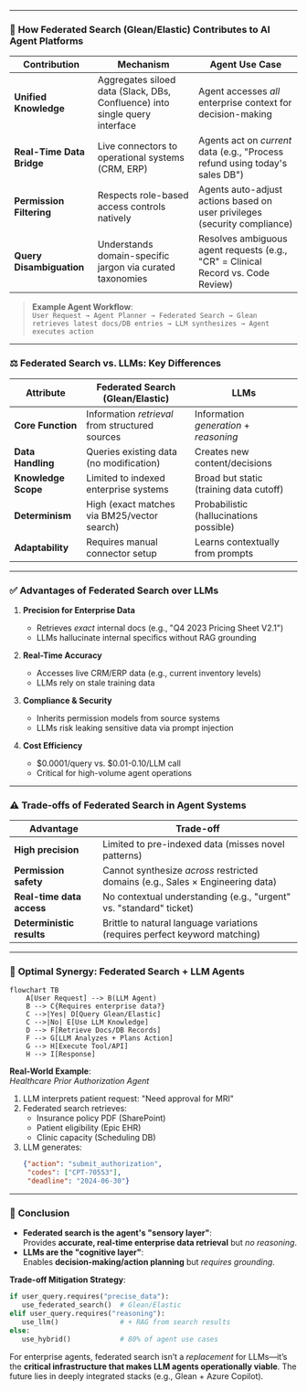 
---

### 🔗 **How Federated Search (Glean/Elastic) Contributes to AI Agent Platforms**
| **Contribution**          | **Mechanism**                                                                 | **Agent Use Case**                                                                 |
|---------------------------|-------------------------------------------------------------------------------|-----------------------------------------------------------------------------------|
| **Unified Knowledge**     | Aggregates siloed data (Slack, DBs, Confluence) into single query interface   | Agent accesses *all* enterprise context for decision-making                        |
| **Real-Time Data Bridge** | Live connectors to operational systems (CRM, ERP)                             | Agents act on *current* data (e.g., "Process refund using today's sales DB")      |
| **Permission Filtering**  | Respects role-based access controls natively                                  | Agents auto-adjust actions based on user privileges (security compliance)          |
| **Query Disambiguation**  | Understands domain-specific jargon via curated taxonomies                     | Resolves ambiguous agent requests (e.g., "CR" = Clinical Record vs. Code Review)  |

> **Example Agent Workflow**:  
> `User Request → Agent Planner → Federated Search → Glean retrieves latest docs/DB entries → LLM synthesizes → Agent executes action`

---

### ⚖️ **Federated Search vs. LLMs: Key Differences**
| **Attribute**         | **Federated Search (Glean/Elastic)**                     | **LLMs**                                      |
|------------------------|----------------------------------------------------------|-----------------------------------------------|
| **Core Function**      | Information *retrieval* from structured sources          | Information *generation* + *reasoning*        |
| **Data Handling**      | Queries existing data (no modification)                  | Creates new content/decisions                 |
| **Knowledge Scope**    | Limited to indexed enterprise systems                    | Broad but static (training data cutoff)       |
| **Determinism**        | High (exact matches via BM25/vector search)              | Probabilistic (hallucinations possible)       |
| **Adaptability**       | Requires manual connector setup                          | Learns contextually from prompts             |

---

### ✅ **Advantages of Federated Search over LLMs**
1. **Precision for Enterprise Data**  
   - Retrieves *exact* internal docs (e.g., "Q4 2023 Pricing Sheet V2.1")  
   - LLMs hallucinate internal specifics without RAG grounding  

2. **Real-Time Accuracy**  
   - Accesses live CRM/ERP data (e.g., current inventory levels)  
   - LLMs rely on stale training data  

3. **Compliance & Security**  
   - Inherits permission models from source systems  
   - LLMs risk leaking sensitive data via prompt injection  

4. **Cost Efficiency**  
   - $0.0001/query vs. $0.01-0.10/LLM call  
   - Critical for high-volume agent operations  

---

### ⚠️ **Trade-offs of Federated Search in Agent Systems**
| **Advantage**               | **Trade-off**                                                                 |
|-----------------------------|-------------------------------------------------------------------------------|
| **High precision**          | Limited to pre-indexed data (misses novel patterns)                           |
| **Permission safety**       | Cannot synthesize *across* restricted domains (e.g., Sales × Engineering data) |
| **Real-time data access**   | No contextual understanding (e.g., "urgent" vs. "standard" ticket)            |
| **Deterministic results**   | Brittle to natural language variations (requires perfect keyword matching)    |

---

### 🔄 **Optimal Synergy: Federated Search + LLM Agents**
```mermaid
flowchart TB
    A[User Request] --> B(LLM Agent)
    B --> C{Requires enterprise data?}
    C -->|Yes| D[Query Glean/Elastic]
    C -->|No| E[Use LLM Knowledge]
    D --> F[Retrieve Docs/DB Records]
    F --> G[LLM Analyzes + Plans Action]
    G --> H[Execute Tool/API]
    H --> I[Response]
```

**Real-World Example**:  
*Healthcare Prior Authorization Agent*  
1. LLM interprets patient request: "Need approval for MRI"  
2. Federated search retrieves:  
   - Insurance policy PDF (SharePoint)  
   - Patient eligibility (Epic EHR)  
   - Clinic capacity (Scheduling DB)  
3. LLM generates:  
   ```json
   {"action": "submit_authorization", 
    "codes": ["CPT-70553"], 
    "deadline": "2024-06-30"}
   ```

---

### 💎 **Conclusion**
- **Federated search is the agent's "sensory layer"**:  
  Provides **accurate, real-time enterprise data retrieval** but *no reasoning*.  
- **LLMs are the "cognitive layer"**:  
  Enables **decision-making/action planning** but *requires grounding*.  

**Trade-off Mitigation Strategy**:  
```python
if user_query.requires("precise_data"): 
   use_federated_search()  # Glean/Elastic
elif user_query.requires("reasoning"):
   use_llm()               # + RAG from search results
else: 
   use_hybrid()            # 80% of agent use cases
```

For enterprise agents, federated search isn’t a *replacement* for LLMs—it’s the **critical infrastructure that makes LLM agents operationally viable**. The future lies in deeply integrated stacks (e.g., Glean + Azure Copilot).
